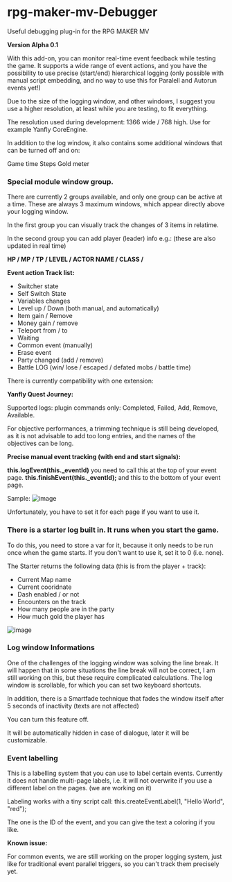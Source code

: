 # rpg-maker-mv-Debugger
Useful debugging plug-in for the RPG MAKER MV

**Version Alpha 0.1**

With this add-on, you can monitor real-time event feedback while testing the game. It supports a wide range of event actions, and you have the possibility to use precise (start/end) hierarchical logging (only possible with manual script embedding, and no way to use this for Paralell and Autorun events yet!)

Due to the size of the logging window, and other windows, I suggest you use a higher resolution, at least while you are testing, to fit everything.

The resolution used during development:
1366 wide / 768 high.
Use for example Yanfly CoreEngine.

In addition to the log window, it also contains some additional windows that can be turned off and on:

Game time
Steps
Gold meter

### Special module window group. 
There are currently 2 groups available, and only one group can be active at a time.
These are always 3 maximum windows, which appear directly above your logging window.

In the first group you can visually track the changes of 3 items in relatime.

In the second group you can add player (leader) info e.g.: (these are also updated in real time)

**HP / MP / TP / LEVEL / ACTOR NAME / CLASS /**


**Event action Track list:**

* Switcher state
* Self Switch State
* Variables changes
* Level up / Down (both manual, and automatically)
* Item gain / Remove
* Money gain / remove
* Teleport from / to
* Waiting 
* Common event (manually)
* Erase event
* Party changed (add / remove)
* Battle LOG (win/ lose / escaped / defated mobs / battle time)

There is currently compatibility with one extension:

**Yanfly Quest Journey:**

Supported logs: plugin commands only: Completed, Failed, Add, Remove, Available.

For objective performances, a trimming technique is still being developed, as it is not advisable to add too long entries, and the names of the objectives can be long.

**Precise manual event tracking (with end and start signals):**

**this.logEvent(this._eventId)** you need to call this at the top of your event page.
**this.finishEvent(this._eventId);** and this to the bottom of your event page.

Sample:
![image](https://github.com/Lonsdale201/rpg-maker-mv-Debugger/assets/23199033/98fd7e7c-80c0-4bc6-8291-0b1fc4ec8b98)


Unfortunately, you have to set it for each page if you want to use it.

### There is a starter log built in. It runs when you start the game. 

To do this, you need to store a var for it, because it only needs to be run once when the game starts. If you don't want to use it, set it to 0 (i.e. none).

The Starter returns the following data (this is from the player + track):

* Current Map name
* Current cooridnate
* Dash enabled / or not
* Encounters on the track
* How many people are in the party
* How much gold the player has

![image](https://github.com/Lonsdale201/rpg-maker-mv-Debugger/assets/23199033/67cba9ba-c6ff-448b-bc8a-8a1a6ddb71bc)

### Log window Informations 
One of the challenges of the logging window was solving the line break. It will happen that in some situations the line break will not be correct, I am still working on this, but these require complicated calculations.
The log window is scrollable, for which you can set two keyboard shortcuts.

In addition, there is a Smartfade technique that fades the window itself after 5 seconds of inactivity (texts are not affected)

You can turn this feature off.

It will be automatically hidden in case of dialogue, later it will be customizable.

### Event labelling

This is a labelling system that you can use to label certain events. Currently it does not handle multi-page labels, i.e. it will not overwrite if you use a different label on the pages.
(we are working on it)

Labeling works with a tiny script call: 
this.createEventLabel(1, "Hello World", "red");

The one is the ID of the event, and you can give the text a coloring if you like.

**Known issue:**

For common events, we are still working on the proper logging system, just like for traditional event parallel triggers, so you can't track them precisely yet.
